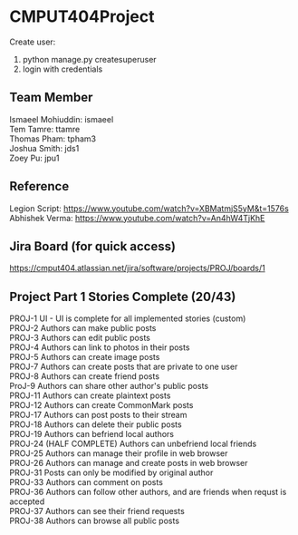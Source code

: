 # CMPUT404Project

Create user:
1. python manage.py createsuperuser
2. login with credentials

## Team Member
Ismaeel Mohiuddin: ismaeel\
Tem Tamre: ttamre\
Thomas Pham: tpham3\
Joshua Smith: jds1\
Zoey Pu: jpu1

## Reference
Legion Script: https://www.youtube.com/watch?v=XBMatmjS5yM&t=1576s \
Abhishek Verma: https://www.youtube.com/watch?v=An4hW4TjKhE

## Jira Board (for quick access)
https://cmput404.atlassian.net/jira/software/projects/PROJ/boards/1 

## Project Part 1 Stories Complete (20/43)
PROJ-1 UI - UI is complete for all implemented stories (custom)\
PROJ-2 Authors can make public posts\
PROJ-3 Authors can edit public posts\
PROJ-4 Authors can link to photos in their posts\
PROJ-5 Authors can create image posts\
PROJ-7 Authors can create posts that are private to one user\
PROJ-8 Authors can create friend posts\
ProJ-9 Authors can share other author's public posts\
PROJ-11 Authors can create plaintext posts\
PROJ-12 Authors can create CommonMark posts\
PROJ-17 Authors can post posts to their stream\
PROJ-18 Authors can delete their public posts\
PROJ-19 Authors can befriend local authors\
PROJ-24 (HALF COMPLETE) Authors can unbefriend local friends\
PROJ-25 Authors can manage their profile in web browser\
PROJ-26 Authors can manage and create posts in web browser\
PROJ-31 Posts can only be modified by original author\
PROJ-33 Authors can comment on posts\
PROJ-36 Authors can follow other authors, and are friends when requst is accepted\
PROJ-37 Authors can see their friend requests\
PROJ-38 Authors can browse all public posts
